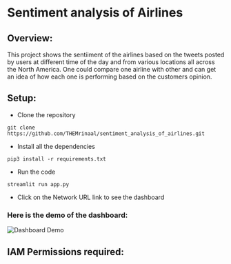 # Sentiment analysis of Airlines
## Overview:
This project shows the sentiiment of the airlines based on the tweets posted by users at different time of the day and from various locations all across the North America. One could compare one airline with other and can get an idea of how each one is performing based on the customers opinion.
## Setup:
- Clone the repository
```
git clone https://github.com/THEMrinaal/sentiment_analysis_of_airlines.git
```
- Install all the dependencies
```
pip3 install -r requirements.txt
```
- Run the code
```
streamlit run app.py
```
- Click on the Network URL link to see the dashboard

### Here is the demo of the dashboard:
![Dashboard Demo](wiki/dashboard.gif)

## IAM Permissions required:
